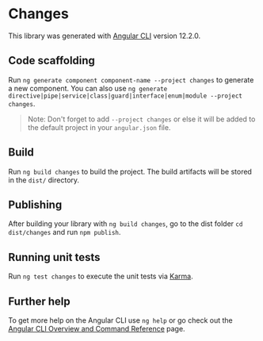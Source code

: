 # Changes

This library was generated with [Angular CLI](https://github.com/angular/angular-cli) version 12.2.0.

## Code scaffolding

Run `ng generate component component-name --project changes` to generate a new component. You can also use `ng generate directive|pipe|service|class|guard|interface|enum|module --project changes`.
> Note: Don't forget to add `--project changes` or else it will be added to the default project in your `angular.json` file. 

## Build

Run `ng build changes` to build the project. The build artifacts will be stored in the `dist/` directory.

## Publishing

After building your library with `ng build changes`, go to the dist folder `cd dist/changes` and run `npm publish`.

## Running unit tests

Run `ng test changes` to execute the unit tests via [Karma](https://karma-runner.github.io).

## Further help

To get more help on the Angular CLI use `ng help` or go check out the [Angular CLI Overview and Command Reference](https://angular.io/cli) page.
